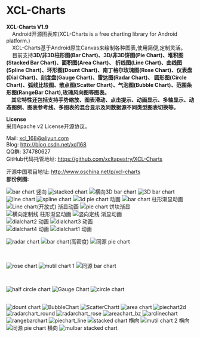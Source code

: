XCL-Charts
==========

<b>XCL-Charts V1.9</b><br/>
 &nbsp;&nbsp;&nbsp;&nbsp;Android开源图表库(XCL-Charts is a free charting library for Android platform.) <br/>
 &nbsp;&nbsp;&nbsp;&nbsp;XCL-Charts基于Android原生Canvas来绘制各种图表,使用简便,定制灵活。<br/>
 &nbsp;&nbsp;&nbsp;&nbsp;目前支持<b>3D/非3D柱形图(Bar Chart)、3D/非3D饼图(Pie Chart)、堆积图(Stacked Bar Chart)、面积图(Area Chart)、
 折线图(Line Chart)、曲线图(Spline Chart)、环形图(Dount Chart)、南丁格尔玫瑰图(Rose Chart)、仪表盘(Dial Chart)、刻度盘(Gauge Chart)、雷达图(Radar Chart)、
 圆形图(Circle Chart)、弧线比较图、散点图(Scatter Chart)、气泡图(Bubble Chart)、范围条形图(RangeBar Chart),玫瑰风向图等图表。<br/>
 &nbsp;&nbsp;&nbsp;&nbsp;其它特性还包括支持手势缩放、图表滑动、点击提示、动画显示、多轴显示、动态图例、图表参考线、多图表的混合显示及同数据源不同类型图表切换等。</b><br/> 
 
 <b>License</b><br/>
      采用Apache v2 License开源协议。<br/>
 
 Mail: xcl_168@aliyun.com <br/>
 Blog: http://blog.csdn.net/xcl168 <br/>
 QQ群: 374780627
<br/> 
GitHub代码托管地址:
https://github.com/xcltapestry/XCL-Charts <br/>		

开源中国项目地址:
http://www.oschina.net/p/xcl-charts
<br/>
 <b>部份例图:</b><br/> 

 <img src="http://img.blog.csdn.net/20140929210006405" alt="bar chart 竖向" />
   <img src="http://img.blog.csdn.net/20140927225047486" alt="stacked chart" />
  <img src="http://img.blog.csdn.net/20141008195423602" alt="横向3D bar chart " />  

 <img src="http://img.blog.csdn.net/20140929210049071" alt="3D bar chart" />
 <img src="http://img.blog.csdn.net/20140929205829076" alt="line chart" />
  <img src="http://img.blog.csdn.net/20140929205707316" alt="spline chart" />

<img src="http://img.blog.csdn.net/20140701205543936" alt="3d pie chart 动画" />
<img src="http://img.blog.csdn.net/20140701205633076" alt="bar chart 柱形渐显动画" />

<img src="http://img.blog.csdn.net/20140701205702014" alt="Line chart(开放式) 渐显动画" />
<img src="http://img.blog.csdn.net/20140706140434609" alt="pie chart 饼块渐显" />
 <br/>
<img src="http://img.blog.csdn.net/20140701205807534" alt="横向定制线 柱形渐显动画" />
<img src="http://img.blog.csdn.net/20140701205927890" alt="竖向定线 渐显动画" />

 <br/>
<img src="http://img.blog.csdn.net/20140810114004828" alt="dialchart2 动画" />
<img src="http://img.blog.csdn.net/20140810114030796" alt="dialchart3 动画" />

 <br/>
<img src="http://img.blog.csdn.net/20140810114309276" alt="dialchart4 动画" />
<img src="http://img.blog.csdn.net/20140810114121636?watermark/2/text/aHR0cDovL2Jsb2cuY3Nkbi5uZXQveGNsMTY4/font/5a6L5L2T/fontsize/400/fill/I0JBQkFCMA==/dissolve/70/gravity/Center" alt="dialchart1 动画" />
<br/>
<p>
<img src="http://img.blog.csdn.net/20140622203726093" alt="radar chart" />
<img src="http://img.blog.csdn.net/20140628212318281" alt="bar chart(高密度)" /> 
<img src="http://img.blog.csdn.net/20140706140637953" alt="同源 pie chart" />
 </p> 
  <br/>    
<p>
 <img src="http://img.blog.csdn.net/20140628215606296" alt="rose chart" />
 <img src="http://img.blog.csdn.net/20140611213841375?watermark/2/text/aHR0cDovL2Jsb2cuY3Nkbi5uZXQveGNsMTY4/font/5a6L5L2T/fontsize/400/fill/I0JBQkFCMA==/dissolve/70/gravity/Center" alt="mutil chart 1" /> 
 <img src="http://img.blog.csdn.net/20140611213922187?watermark/2/text/aHR0cDovL2Jsb2cuY3Nkbi5uZXQveGNsMTY4/font/5a6L5L2T/fontsize/400/fill/I0JBQkFCMA==/dissolve/70/gravity/Center" alt="同源 bar chart" />
   </p>
 <br/>

   <p>
 <img src="http://img.blog.csdn.net/20140611214155312?watermark/2/text/aHR0cDovL2Jsb2cuY3Nkbi5uZXQveGNsMTY4/font/5a6L5L2T/fontsize/400/fill/I0JBQkFCMA==/dissolve/70/gravity/Center" alt="half circle chart" /> 
 <img src="http://img.blog.csdn.net/20140611214208953?watermark/2/text/aHR0cDovL2Jsb2cuY3Nkbi5uZXQveGNsMTY4/font/5a6L5L2T/fontsize/400/fill/I0JBQkFCMA==/dissolve/70/gravity/Center" alt="Gauge Chart" />
 <img src="http://img.blog.csdn.net/20140611214132625?watermark/2/text/aHR0cDovL2Jsb2cuY3Nkbi5uZXQveGNsMTY4/font/5a6L5L2T/fontsize/400/fill/I0JBQkFCMA==/dissolve/70/gravity/Center" alt="circle chart" /> 
 
  </p>
 <br/>  
<img src="http://img.blog.csdn.net/20140929205751402" alt="dount chart" />
<img src="http://img.blog.csdn.net/20140929205853100" alt="BubbleChart" />

<img src="http://img.blog.csdn.net/20140929205933317" alt="ScatterChartt" />
<img src="http://img.blog.csdn.net/20140929210328035" alt="area chart" />  

<img src="http://img.blog.csdn.net/20141020201349022" alt="piechart2d" />
<img src="http://img.blog.csdn.net/20140823203324712" alt="radarchart_round" />
<img src="http://img.blog.csdn.net/20140823203347192" alt="radarchart_rose" />
<img src="http://img.blog.csdn.net/20140830204725581" alt="areachart_bz" />
<img src="http://img.blog.csdn.net/20140831201802281" alt="arclinechart" />

<img src="http://img.blog.csdn.net/20140927224825199" alt="rangebarchart" />
<img src="http://img.blog.csdn.net/20141014220823359" alt="piechart_line" />
 <img src="http://img.blog.csdn.net/20140611213335156?watermark/2/text/aHR0cDovL2Jsb2cuY3Nkbi5uZXQveGNsMTY4/font/5a6L5L2T/fontsize/400/fill/I0JBQkFCMA==/dissolve/70/gravity/Center" alt="stacked chart 横向" />

 <img src="http://img.blog.csdn.net/20140611213901843?watermark/2/text/aHR0cDovL2Jsb2cuY3Nkbi5uZXQveGNsMTY4/font/5a6L5L2T/fontsize/400/fill/I0JBQkFCMA==/dissolve/70/gravity/Center" alt="mutil chart  2 横向" />
 <img src="http://img.blog.csdn.net/20140611214102109?watermark/2/text/aHR0cDovL2Jsb2cuY3Nkbi5uZXQveGNsMTY4/font/5a6L5L2T/fontsize/400/fill/I0JBQkFCMA==/dissolve/70/gravity/Center" alt="同源 pie chart 横向" />
<img src="http://img.blog.csdn.net/20140716213434150" alt="mulbar stacked chart" />
  